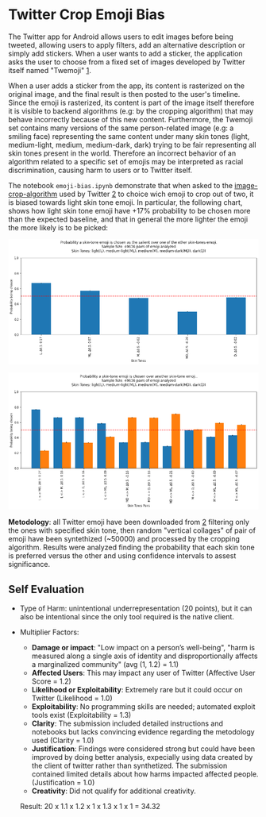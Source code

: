 # Twitter Crop Emoji Bias

The Twitter app for Android allows users to edit images before being tweeted, allowing users to apply filters, add an alternative description or simply add stickers.
When a user wants to add a sticker, the application asks the user to choose from a fixed set of images developed by Twitter itself named "Twemoji" [1].

When a user adds a sticker from the app, its content is rasterized on the original image, and the final result is then posted to the user's timeline. 
Since the emoji is rasterized, its content is part of the image itself therefore it is visible to backend algorithms (e.g: by the cropping algorithm) that may behave incorrectly because of this new content. Furthermore, the Twemoji set contains many versions of the same person-related image (e.g: a smiling face) representing the same content under many skin tones (light, medium-light, medium, medium-dark, dark) trying to be fair representing all skin tones present in the world. Therefore an incorrect behavior of an algorithm related to a specific set of emojis may be interpreted as racial discrimination, causing harm to users or to Twitter itself.

The notebook `emoji-bias.ipynb` demonstrate that when asked to the [image-crop-algorithm](https://github.com/twitter-research/image-crop-analysis) used by Twitter [2] to choice wich emoji to crop out of two, it is biased towards light skin tone emoji. In particular, the following chart, shows how light skin tone emoji have +17% probability to be chosen more than the expected baseline, and that in general the more lighter the emoji the more likely is to be picked:


![](result_aggr.png)

![](result_pairs.png)

**Metodology**: all Twitter emoji have been downloaded from [2] filtering only the ones with specified skin tone, then random "vertical collages" of pair of emoji have been syntethized (~50000) and processed by the cropping algorithm. Results were analyzed finding the probability that each skin tone is preferred versus the other and using confidence intervals to assest significance.

## Self Evaluation

* Type of Harm: unintentional underrepresentation (20 points), but it can also be intentional since the only tool required is the native client.
* Multiplier Factors:
  - **Damage or impact**: "Low impact on a person’s well-being", "harm is measured along a single axis of identity and disproportionally affects a marginalized community" (avg (1, 1.2) = 1.1)
  - **Affected Users**: This may impact any user of Twitter (Affective User Score = 1.2)
  - **Likelihood or Exploitability**: Extremely rare but it could occur on Twitter (Likelihood = 1.0)
  - **Exploitability**: No programming skills are needed; automated exploit tools exist (Exploitability = 1.3)
  - **Clarity**: The submission included detailed instructions and notebooks but lacks convincing evidence regarding the metodology used (Clarity = 1.0)
  - **Justification**: Findings were considered strong but could have been improved by doing better analysis, expecially using data created by the client of twitter rather than synthetized. The submission contained limited details about how harms impacted affected people. (Justification = 1.0)
  - **Creativity**: Did not qualify for additional creativity.
  
  Result: 20 x 1.1 x 1.2 x 1 x 1.3 x 1 x 1 = 34.32
  
  [1]: https://twemoji.twitter.com/
  [2]: https://emojipedia.org/twitter/twemoji-13.1/
